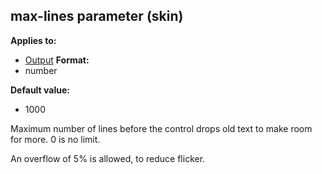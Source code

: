 ## max-lines parameter (skin)
**Applies to:**
+   [Output](/ref/%7Bskin%7D/control/output.md) <!-- -->
**Format:**
+   number
<!-- -->
**Default value:**
+   1000


Maximum number of lines before the control drops old text to
make room for more. 0 is no limit. 

An overflow of 5% is
allowed, to reduce flicker.